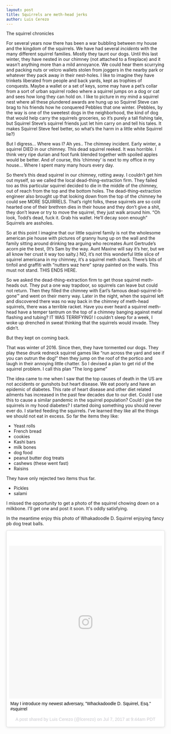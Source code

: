 ```yaml
---
layout: post
title: Squirrels are meth-head jerks
author: Luis Cerezo
---
```


The squirrel chronicles

For several years now there has been a war bubbling between my house and the kingdom of the squirrels. We have had several *incidents* with the many different squirrel families. Mostly they taunt our dogs. Until this last winter, they have nested in our chimney (not attached to a fireplace) and it wasn’t anything more than a mild annoyance. We could hear them scurrying and packing nuts or velcro wallets stolen from joggers in the nearby park or whatever they pack away in their nest-holes. I like to imagine they have trinkets liberated from people and back yards, kept as trophies of conquests. Maybe a wallet or a set of keys, some may have a pet’s collar from a sort of urban squirrel rodeo where a squirrel jumps on a dog or cat and sees how long they can hold on. I like to picture in my mind a squirrel nest where all these plundered awards are hung up so Squirrel Steve can brag to his friends how he conquered Pebbles that one winter. (Pebbles, by the way is one of the sweetest dogs in the neighborhood, the kind of dog that would help carry the squirrels groceries, so it’s purely a tall fishing tale, but Squirrel Steve’s squirrel friends just let him carry on and tell his tales. It makes Squirrel Steve feel better, so what’s the harm in a little white Squirrel lie?)

But I digress… Where was I? Ah yes.. The chimney incident. Early winter, a squirrel DIED in our chimney. This dead squirrel reeked. It was horrible. I think very ripe durian and foot funk blended together with spoiled apples would be better. And of course, this ‘chimney’ is next to my office in my house… Where I spent many many hours every day.

So there’s this dead squirrel in our chimney, rotting away. I couldn’t get him out myself, so we called the local dead-thing-extraction firm. They failed too as this particular squirrel decided to die in the middle of the chimney, out of reach from the top and the bottom holes. The dead-thing-extraction engineer also brought up that looking down from the top of the chimney he could see MORE SQUIRRELS. That’s right folks, these squirrels are so cold hearted one of their brethren dies in their house and they don’t give a shit, they don’t leave or try to move the squirrel, they just walk around him. “Oh look, Todd’s dead, fuck it. Grab his wallet. He’ll decay soon enough” Squirrels are assholes.

So at this point I imagine that our little squirrel family is not the wholesome american pie house with pictures of granny hung up on the wall and the family sitting around drinking tea arguing who recreates Aunt Gertrude’s acorn pie the best, (It’s Sam by the way. Aunt Maxine will say it’s her, but we all know her crust it way too salty.)
NO, it’s not this wonderful little slice of squirrel americana in my chimney, it’s a squirrel meth shack. There’s bits of tinfoil and graffiti with “nutters waz here” spray painted on the walls. This must not stand. THIS ENDS HERE.

So we asked the dead-thing-extraction firm to get those squirrel meth-heads out. They put a one way trapdoor, so squirrels can leave but could not return. Then they filled the chimney with Earl’s famous dead-squirrel-b-gone™ and went on their merry way. Later in the night, when the squirrel left and discovered there was no way back in the chimney of meth-head squirrels, there was a terrible racket. Have you ever heard a squirrel meth-head have a temper tantrum on the top of a chimney banging against metal flashing and tubing? IT WAS TERRIFYING! I couldn’t sleep for a week, I woke up drenched in sweat thinking that the squirrels would invade. They didn’t. 

But they kept on coming back.

That was winter of 2016. Since then, they have tormented our dogs. They play these drunk redneck squirrel games like “run across the yard and see if you can outrun the dog!” then they jump on the roof of the portico and laugh in their annoying little chatter. So I devised a plan to get rid of the squirrel problem. I call this plan “The long game”

The idea came to me when I saw that the top causes of death in the US are not accidents or gunshots but heart disease. We eat poorly and have an epidemic of diabetes. This rate of heart disease and other diet related ailments has increased in the past few decades due to our diet. Could I use this to cause a similar pandemic in the squirrel population? Could I give the squirrels in my hood diabetes? I started doing something you should never ever do. I started feeding the squirrels. I’ve learned they like all the things we should not eat in excess. So far the items they like:

*  Yeast rolls
*  French bread
*  cookies
* Kashi bars
* milk bones
* dog food
* peanut butter dog treats
* cashews (these went fast)
* Raisins


They have only rejected two items thus far.
* Pickles 
* salami

I missed the opportunity to get a photo of the squirrel chowing down on a milkbone. I’ll get one and post it soon. It's oddly satisfying.

In the meantime enjoy this photo of Whakadoodle D. Squirrel enjoying fancy pb dog treat balls.



<blockquote class="instagram-media" data-instgrm-captioned data-instgrm-version="7" style=" background:#FFF; border:0; border-radius:3px; box-shadow:0 0 1px 0 rgba(0,0,0,0.5),0 1px 10px 0 rgba(0,0,0,0.15); margin: 1px; max-width:658px; padding:0; width:99.375%; width:-webkit-calc(100% - 2px); width:calc(100% - 2px);"><div style="padding:8px;"> <div style=" background:#F8F8F8; line-height:0; margin-top:40px; padding:50.0% 0; text-align:center; width:100%;"> <div style=" background:url(data:image/png;base64,iVBORw0KGgoAAAANSUhEUgAAACwAAAAsCAMAAAApWqozAAAABGdBTUEAALGPC/xhBQAAAAFzUkdCAK7OHOkAAAAMUExURczMzPf399fX1+bm5mzY9AMAAADiSURBVDjLvZXbEsMgCES5/P8/t9FuRVCRmU73JWlzosgSIIZURCjo/ad+EQJJB4Hv8BFt+IDpQoCx1wjOSBFhh2XssxEIYn3ulI/6MNReE07UIWJEv8UEOWDS88LY97kqyTliJKKtuYBbruAyVh5wOHiXmpi5we58Ek028czwyuQdLKPG1Bkb4NnM+VeAnfHqn1k4+GPT6uGQcvu2h2OVuIf/gWUFyy8OWEpdyZSa3aVCqpVoVvzZZ2VTnn2wU8qzVjDDetO90GSy9mVLqtgYSy231MxrY6I2gGqjrTY0L8fxCxfCBbhWrsYYAAAAAElFTkSuQmCC); display:block; height:44px; margin:0 auto -44px; position:relative; top:-22px; width:44px;"></div></div> <p style=" margin:8px 0 0 0; padding:0 4px;"> <a href="https://www.instagram.com/p/BWQKUfygHMg/" style=" color:#000; font-family:Arial,sans-serif; font-size:14px; font-style:normal; font-weight:normal; line-height:17px; text-decoration:none; word-wrap:break-word;" target="_blank">May I introduce my newest adversary, &#34;Whackadoodle D. Squirrel, Esq.&#34; #squirrel</a></p> <p style=" color:#c9c8cd; font-family:Arial,sans-serif; font-size:14px; line-height:17px; margin-bottom:0; margin-top:8px; overflow:hidden; padding:8px 0 7px; text-align:center; text-overflow:ellipsis; white-space:nowrap;">A post shared by Luis Cerezo (@lcerezo) on <time style=" font-family:Arial,sans-serif; font-size:14px; line-height:17px;" datetime="2017-07-07T16:44:57+00:00">Jul 7, 2017 at 9:44am PDT</time></p></div></blockquote>
<script async defer src="//platform.instagram.com/en_US/embeds.js"></script>
